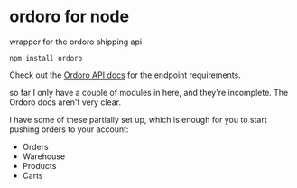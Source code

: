 # ordoro for node
wrapper for the ordoro shipping api

`npm install ordoro`

Check out the [Ordoro API docs](http://docs.ordoro.apiary.io/) for the endpoint requirements.

so far I only have a couple of modules in here, and they're incomplete. The Ordoro docs aren't very clear.

I have some of these partially set up, which is enough for you to start pushing orders to your account:
- Orders
- Warehouse
- Products
- Carts
